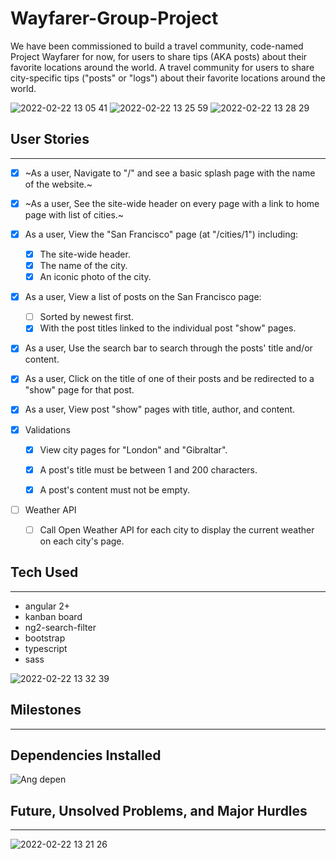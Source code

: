 # Wayfarer-Group-Project
We have been commissioned to build a travel community, code-named Project Wayfarer for now, for users to share tips (AKA posts) about their favorite locations around the world. A travel community for users to share city-specific tips ("posts" or "logs") about their favorite locations around the world.

![2022-02-22 13 05 41](https://user-images.githubusercontent.com/15316862/155202097-b3ab755b-9942-46b3-a281-d81bc004aa11.gif)
![2022-02-22 13 25 59](https://user-images.githubusercontent.com/15316862/155204362-dc9ef0ee-5b11-4eed-b8e1-3da3151905c3.gif)
![2022-02-22 13 28 29](https://user-images.githubusercontent.com/15316862/155204784-b64b1954-4949-4097-b5a2-9f2c8d1855b9.gif)



## User Stories
---

- [x] ~As a user, Navigate to "/" and see a basic splash page with the name of the website.~

- [x] ~As a user, See the site-wide header on every page with a link to home page with list of cities.~

- [x] As a user, View the "San Francisco" page (at "/cities/1") including:
  - [x] The site-wide header.
  - [x] The name of the city.
  - [x] An iconic photo of the city.

- [x] As a user, View a list of posts on the San Francisco page:
  - [ ] Sorted by newest first.
  - [x] With the post titles linked to the individual post "show" pages.

- [x] As a user, Use the search bar to search through the posts' title and/or content.

- [x] As a user, Click on the title of one of their posts and be redirected to a "show" page for that post.

- [x] As a user, View post "show" pages with title, author, and content.

- [x] Validations 
  - [x] View city pages for "London" and "Gibraltar".
  - [x] A post's title must be between 1 and 200 characters.
  - [x] A post's content must not be empty.


- [ ] Weather API
  - [ ] Call Open Weather API for each city to display the current weather on each city's page.

## Tech Used
---

- angular 2+
- kanban board
- ng2-search-filter
- bootstrap
- typescript
- sass


![2022-02-22 13 32 39](https://user-images.githubusercontent.com/15316862/155205482-77d79c82-8b17-4554-8ed0-836144dd3127.gif)


## Milestones
___________________



## Dependencies Installed
![Ang depen](https://user-images.githubusercontent.com/94870846/155186122-575fa37a-25d9-4f0b-99ac-f6670d1bc273.png)

## Future, Unsolved Problems, and Major Hurdles 
---

![2022-02-22 13 21 26](https://user-images.githubusercontent.com/15316862/155203632-1589051e-e638-4c59-b171-95950bfa843a.gif)





